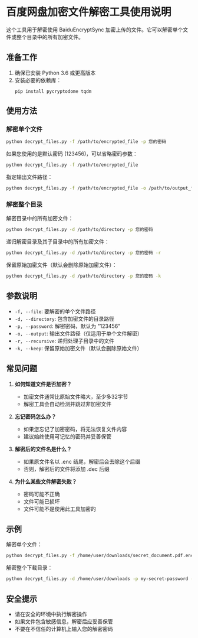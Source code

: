 # 百度网盘加密文件解密工具使用说明

这个工具用于解密使用 BaiduEncryptSync 加密上传的文件。它可以解密单个文件或整个目录中的所有加密文件。

## 准备工作

1. 确保已安装 Python 3.6 或更高版本
2. 安装必要的依赖库：
   ```
   pip install pycryptodome tqdm
   ```

## 使用方法

### 解密单个文件

```bash
python decrypt_files.py -f /path/to/encrypted_file -p 您的密码
```

如果您使用的是默认密码 (123456)，可以省略密码参数：
```bash
python decrypt_files.py -f /path/to/encrypted_file
```

指定输出文件路径：
```bash
python decrypt_files.py -f /path/to/encrypted_file -o /path/to/output_file -p 您的密码
```

### 解密整个目录

解密目录中的所有加密文件：
```bash
python decrypt_files.py -d /path/to/directory -p 您的密码
```

递归解密目录及其子目录中的所有加密文件：
```bash
python decrypt_files.py -d /path/to/directory -p 您的密码 -r
```

保留原始加密文件（默认会删除原始加密文件）：
```bash
python decrypt_files.py -d /path/to/directory -p 您的密码 -k
```

## 参数说明

- `-f, --file`: 要解密的单个文件路径
- `-d, --directory`: 包含加密文件的目录路径
- `-p, --password`: 解密密码，默认为 "123456"
- `-o, --output`: 输出文件路径（仅适用于单个文件解密）
- `-r, --recursive`: 递归处理子目录中的文件
- `-k, --keep`: 保留原始加密文件（默认会删除原始文件）

## 常见问题

1. **如何知道文件是否加密？**
   - 加密文件通常比原始文件略大，至少多32字节
   - 解密工具会自动检测并跳过非加密文件

2. **忘记密码怎么办？**
   - 如果您忘记了加密密码，将无法恢复文件内容
   - 建议始终使用可记忆的密码并妥善保管

3. **解密后的文件名是什么？**
   - 如果原文件名以 .enc 结尾，解密后会去除这个后缀
   - 否则，解密后的文件将添加 .dec 后缀

4. **为什么某些文件解密失败？**
   - 密码可能不正确
   - 文件可能已损坏
   - 文件可能不是使用此工具加密的

## 示例

解密单个文件：
```bash
python decrypt_files.py -f /home/user/downloads/secret_document.pdf.enc -p my-secret-password
```

解密整个下载目录：
```bash
python decrypt_files.py -d /home/user/downloads -p my-secret-password -r
```

## 安全提示

- 请在安全的环境中执行解密操作
- 如果文件包含敏感信息，解密后应妥善保管
- 不要在不信任的计算机上输入您的解密密码
